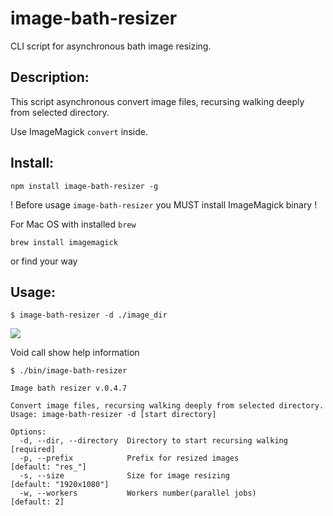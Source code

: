 
# image-bath-resizer

CLI script for asynchronous bath image resizing.

## Description:

This script asynchronous convert image files, recursing walking deeply from selected directory.

Use ImageMagick ``convert`` inside.

## Install:

    npm install image-bath-resizer -g

! Before usage ``image-bath-resizer`` you MUST install ImageMagick binary !

For Mac OS with installed ``brew`` 

    brew install imagemagick

or find your way

## Usage:

    $ image-bath-resizer -d ./image_dir

![](http://github.com/Meettya/image-bath-resizer/raw/master/screenshot.png) 

Void call show help information

    $ ./bin/image-bath-resizer 

    Image bath resizer v.0.4.7

    Convert image files, recursing walking deeply from selected directory.
    Usage: image-bath-resizer -d [start directory]

    Options:
      -d, --dir, --directory  Directory to start recursing walking  [required]
      -p, --prefix            Prefix for resized images             [default: "res_"]
      -s, --size              Size for image resizing               [default: "1920x1080"]
      -w, --workers           Workers number(parallel jobs)         [default: 2]

